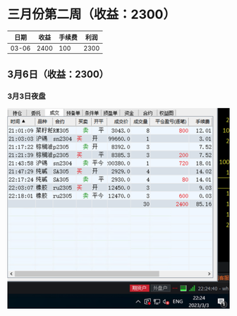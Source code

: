 # 三月份第二周（收益：2300）

| 日期  | 收益 | 手续费 | 利润 |
| ----- | ---- | ------ | ---- |
| 03-06 | 2400 | 100    | 2300 |



## 3月6日（收益：2300）

### 3月3日夜盘

![20230303-夜盘](../../images/202303/20230303-夜盘.png)
